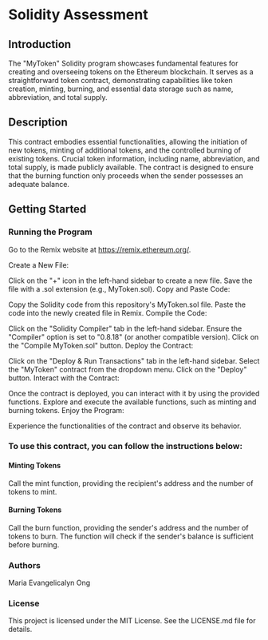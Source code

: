 # Solidity Assessment

## Introduction
The "MyToken" Solidity program showcases fundamental features for creating and overseeing tokens on the Ethereum blockchain. It serves as a straightforward token contract, demonstrating capabilities like token creation, minting, burning, and essential data storage such as name, abbreviation, and total supply.

## Description
This contract embodies essential functionalities, allowing the initiation of new tokens, minting of additional tokens, and the controlled burning of existing tokens. Crucial token information, including name, abbreviation, and total supply, is made publicly available. The contract is designed to ensure that the burning function only proceeds when the sender possesses an adequate balance.

## Getting Started
### Running the Program
Go to the Remix website at https://remix.ethereum.org/.

Create a New File:

Click on the "+" icon in the left-hand sidebar to create a new file.
Save the file with a .sol extension (e.g., MyToken.sol).
Copy and Paste Code:

Copy the Solidity code from this repository's MyToken.sol file.
Paste the code into the newly created file in Remix.
Compile the Code:

Click on the "Solidity Compiler" tab in the left-hand sidebar.
Ensure the "Compiler" option is set to "0.8.18" (or another compatible version).
Click on the "Compile MyToken.sol" button.
Deploy the Contract:

Click on the "Deploy & Run Transactions" tab in the left-hand sidebar.
Select the "MyToken" contract from the dropdown menu.
Click on the "Deploy" button.
Interact with the Contract:

Once the contract is deployed, you can interact with it by using the provided functions.
Explore and execute the available functions, such as minting and burning tokens.
Enjoy the Program:

Experience the functionalities of the contract and observe its behavior.

### To use this contract, you can follow the instructions below:

#### Minting Tokens
Call the mint function, providing the recipient's address and the number of tokens to mint.
#### Burning Tokens
Call the burn function, providing the sender's address and the number of tokens to burn. The function will check if the sender's balance is sufficient before burning.

### Authors
Maria Evangelicalyn Ong

### License
This project is licensed under the MIT License. See the LICENSE.md file for details.
